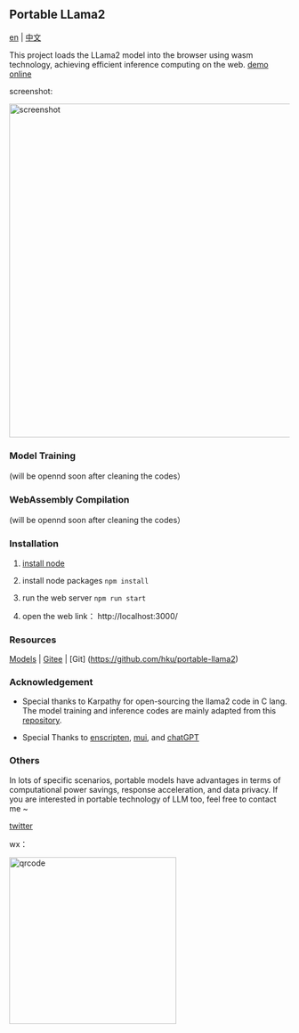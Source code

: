 ## Portable LLama2

[en](./docs/README_en.md) | [中文](./docs/README_cn.md) 


This project loads the LLama2 model into the browser using wasm technology, achieving efficient inference computing on the web.  [demo online](https://hku.github.io/pages/portable-llama2/)

screenshot:

<img alt="screenshot" src="../client/assets/screenshot.jpg" width="600" height="auto">

### Model Training

(will be opennd soon after cleaning the codes）

### WebAssembly Compilation

(will be opennd soon after cleaning the codes）

### Installation

1. [install node](https://nodejs.org)

2. install node packages ```npm install```

3. run the web server ```npm run start```

4. open the web link： http://localhost:3000/


### Resources

[Models](https://huggingface.co/rayvvv/yumchat_cn) | [Gitee](https://gitee.com/hku2023/portable-llama2) | [Git] (https://github.com/hku/portable-llama2)

### Acknowledgement

- Special thanks to Karpathy for open-sourcing the llama2 code in C lang. The model training and inference codes are mainly adapted from this [repository](https://github.com/karpathy/llama2.c). 

- Special Thanks to [enscripten](https://github.com/emscripten-core/emscripten), [mui](https://github.com/mui/material-ui), and [chatGPT](https://chat.openai.com/)  


### Others

In lots of specific scenarios, portable models have advantages in terms of computational power savings, response acceleration, and data privacy. If you are interested in portable technology of LLM too, feel free to contact me ~

[twitter](https://twitter.com/RayWong48889131)

wx：

<img alt ="qrcode" src="../client/assets/qrcode2.jpg" width="300" height="auto">